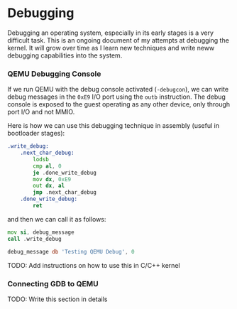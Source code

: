 # Debugging

Debugging an operating system, especially in its early stages is a very difficult task. This is an ongoing document of my attempts at debugging the kernel. It will grow over time as I learn new techniques and write neww debugging capabilities into the system.

### QEMU Debugging Console
If we run QEMU with the debug console activated (`-debugcon`), we can write debug messages in the `0xE9` I/O port using the `outb` instruction. The debug console is exposed to the guest operating as any other device, only through port I/O and not MMIO.

Here is how we can use this debugging technique in assembly (useful in bootloader stages):

```asm
.write_debug:
    .next_char_debug:
        lodsb
        cmp al, 0
        je .done_write_debug
        mov dx, 0xE9
        out dx, al
        jmp .next_char_debug
    .done_write_debug:
        ret
```

and then we can call it as follows:

```asm
mov si, debug_message
call .write_debug

debug_message db 'Testing QEMU Debug', 0
```

TODO: Add instructions on how to use this in C/C++ kernel

### Connecting GDB to QEMU

TODO: Write this section in details
